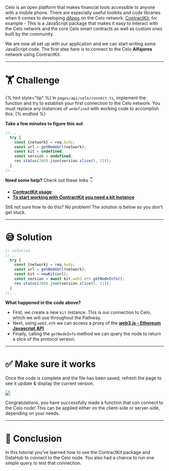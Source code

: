 Celo is an open platform that makes financial tools accessible to anyone with a mobile phone. There are especially useful toolkits and code libraries when it comes to developing [dApps](https://en.wikipedia.org/wiki/Decentralized_application) on the Celo network. [ContractKit](https://github.com/celo-org/celo-monorepo/tree/master/packages/sdk/contractkit), for example - This is a JavaScript package that makes it easy to interact with the Celo network and the core Celo smart contracts as well as custom ones built by the community.

We are now all set up with our application and we can start writing some JavaScript code. The first step here is to connect to the Celo **Alfajores** network using ContractKit.

---

# 🏋️ Challenge

{% hint style="tip" %}
In `pages/api/celo/connect.ts`, implement the function and try to establish your first connection to the Celo network. You must replace any instances of `undefined` with working code to accomplish this.
{% endhint %}

**Take a few minutes to figure this out**

```typescript
//...
  try {
    const {network} = req.body;
    const url = getNodeUrl(network);
    const kit = undefined;
    const version = undefined;
    res.status(200).json(version.slice(5, 11));
  }
//...
```

**Need some help?** Check out these links 👇

- [**ContractKit usage**](https://docs.celo.org/developer-guide/contractkit/usage)
- [**To start working with ContractKit you need a kit instance**](https://docs.celo.org/developer-guide/sdk-code-reference/summary-2/modules/_kit_#functions)

Still not sure how to do this? No problem! The solution is below so you don't get stuck.

---

# 😅 Solution

```typescript
// solution
//...
  try {
    const {network} = req.body;
    const url = getNodeUrl(network);
    const kit = newKit(url);
    const version = await kit.web3.eth.getNodeInfo();
    res.status(200).json(version.slice(5, 11));
  }
//...
```

**What happened in the code above?**

- First, we create a new `kit` instance. This is our connection to Celo, which we will use throughout the Pathway.
- Next, using `web3.eth` we can access a proxy of the [**web3.js - Ethereum Javascript API**](https://web3js.readthedocs.io/en/v3.0.0-rc.5/)
- Finally, calling the `getNodeInfo` method we can query the node to return a slice of the protocol version.

---

# ✅ Make sure it works

Once the code is complete and the file has been saved, refresh the page to see it update & display the current version.

![](https://raw.githubusercontent.com/figment-networks/learn-web3-dapp/main/markdown/__images__/celo/celo-connect.gif)

Congratulations, you have successfully made a function that can connect to the Celo node! This can be applied either on the client-side or server-side, depending on your needs.

---

# 🏁 Conclusion

In this tutorial you’ve learned how to use the ContractKit package and DataHub to connect to the Celo node. You also had a chance to run one simple query to test that connection.
